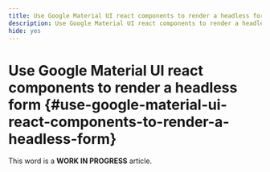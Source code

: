 ```yaml
---
title: Use Google Material UI react components to render a headless form
description: Use Google Material UI react components to render a headless forms
hide: yes
---
```


# Use Google Material UI react components to render a headless form {#use-google-material-ui-react-components-to-render-a-headless-form}

<span class="preview"> This word is a **WORK IN PROGRESS** article.</span>



